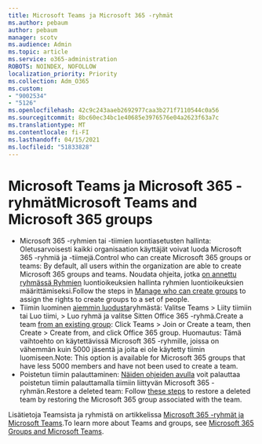 ```yaml
---
title: Microsoft Teams ja Microsoft 365 -ryhmät
ms.author: pebaum
author: pebaum
manager: scotv
ms.audience: Admin
ms.topic: article
ms.service: o365-administration
ROBOTS: NOINDEX, NOFOLLOW
localization_priority: Priority
ms.collection: Adm_O365
ms.custom:
- "9002534"
- "5126"
ms.openlocfilehash: 42c9c243aaeb2692977caa3b271f7110544c0a56
ms.sourcegitcommit: 8bc60ec34bc1e40685e3976576e04a2623f63a7c
ms.translationtype: MT
ms.contentlocale: fi-FI
ms.lasthandoff: 04/15/2021
ms.locfileid: "51833828"
---
```

# <a name="microsoft-teams-and-microsoft-365-groups"></a><span data-ttu-id="4eae2-102">Microsoft Teams ja Microsoft 365 -ryhmät</span><span class="sxs-lookup"><span data-stu-id="4eae2-102">Microsoft Teams and Microsoft 365 groups</span></span>

- <span data-ttu-id="4eae2-103">Microsoft 365 -ryhmien tai -tiimien luontiasetusten hallinta: Oletusarvoisesti kaikki organisaation käyttäjät voivat luoda Microsoft 365 -ryhmiä ja -tiimejä.</span><span class="sxs-lookup"><span data-stu-id="4eae2-103">Control who can create Microsoft 365 groups or teams: By default, all users within the organization are able to create Microsoft 365 groups and teams.</span></span> <span data-ttu-id="4eae2-104">Noudata ohjeita, jotka [on annettu ryhmässä Ryhmien](https://support.office.com/article/4c46c8cb-17d0-44b5-9776-005fced8e618) luontioikeuksien hallinta ryhmien luontioikeuksien määrittämiseksi.</span><span class="sxs-lookup"><span data-stu-id="4eae2-104">Follow the steps in [Manage who can create groups](https://support.office.com/article/4c46c8cb-17d0-44b5-9776-005fced8e618) to assign the rights to create groups to a set of people.</span></span>
- <span data-ttu-id="4eae2-105">Tiimin luominen  [aiemmin luodusta](https://support.microsoft.com/office/24ec428e-40d7-4a1a-ab87-29be7d145865)ryhmästä: Valitse Teams > Liity tiimiin tai Luo tiimi, > Luo ryhmä ja valitse Sitten Office 365 -ryhmä.</span><span class="sxs-lookup"><span data-stu-id="4eae2-105">Create a team  [from an existing group](https://support.microsoft.com/office/24ec428e-40d7-4a1a-ab87-29be7d145865): Click Teams > Join or Create a team, then Create > Create from, and click Office 365 group.</span></span> <span data-ttu-id="4eae2-106">Huomautus: Tämä vaihtoehto on käytettävissä Microsoft 365 -ryhmille, joissa on vähemmän kuin 5000 jäsentä ja joita ei ole käytetty tiimin luomiseen.</span><span class="sxs-lookup"><span data-stu-id="4eae2-106">Note: This option is available for Microsoft 365 groups that have less 5000 members and have not been used to create a team.</span></span>
- <span data-ttu-id="4eae2-107">Poistetun tiimin palauttaminen: [Näiden ohjeiden avulla](https://docs.microsoft.com/microsoftteams/archive-or-delete-a-team#restore-a-deleted-team) voit palauttaa poistetun tiimin palauttamalla tiimiin liittyvän Microsoft 365 -ryhmän.</span><span class="sxs-lookup"><span data-stu-id="4eae2-107">Restore a deleted team: Follow [these steps](https://docs.microsoft.com/microsoftteams/archive-or-delete-a-team#restore-a-deleted-team) to restore a deleted team by restoring the Microsoft 365 group associated with the team.</span></span>

<span data-ttu-id="4eae2-108">Lisätietoja Teamsista ja ryhmistä on artikkelissa [Microsoft 365 -ryhmät ja Microsoft Teams](https://docs.microsoft.com/microsoftteams/office-365-groups).</span><span class="sxs-lookup"><span data-stu-id="4eae2-108">To learn more about Teams and groups, see [Microsoft 365 Groups and Microsoft Teams](https://docs.microsoft.com/microsoftteams/office-365-groups).</span></span>

